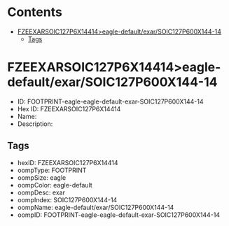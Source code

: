 



Contents
========

* [FZEEXARSOIC127P6X14414>eagle-default/exar/SOIC127P600X144-14](#fzeexarsoic127p6x14414eagle-defaultexarsoic127p600x144-14)
	* [Tags](#tags)

# FZEEXARSOIC127P6X14414>eagle-default/exar/SOIC127P600X144-14

- ID: FOOTPRINT-eagle-eagle-default-exar-SOIC127P600X144-14
- Hex ID: FZEEXARSOIC127P6X14414
- Name: 
- Description: 

## Tags

- hexID: FZEEXARSOIC127P6X14414
- oompType: FOOTPRINT
- oompSize: eagle
- oompColor: eagle-default
- oompDesc: exar
- oompIndex: SOIC127P600X144-14
- oompName: eagle-default/exar/SOIC127P600X144-14
- oompID: FOOTPRINT-eagle-eagle-default-exar-SOIC127P600X144-14
